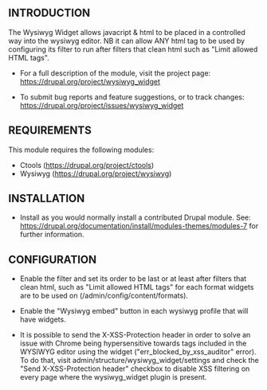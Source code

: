 INTRODUCTION
------------

The Wysiwyg Widget allows javacript & html to be placed
in a controlled way into the wysiwyg editor.
NB it can allow ANY html tag to be used by configuring its filter
to run after filters that clean html such as "Limit allowed HTML tags".

 * For a full description of the module, visit the project page:
   https://drupal.org/project/wysiwyg_widget

 * To submit bug reports and feature suggestions, or to track changes:
   https://drupal.org/project/issues/wysiwyg_widget


REQUIREMENTS
------------
This module requires the following modules:
 * Ctools (https://drupal.org/project/ctools)
 * Wysiwyg (https://drupal.org/project/wysiwyg)


INSTALLATION
------------
 * Install as you would normally install a contributed Drupal module.
   See:
   https://drupal.org/documentation/install/modules-themes/modules-7
   for further information.


CONFIGURATION
-------------
 * Enable the filter and set its order to be last
   or at least after filters that clean html,
   such as "Limit allowed HTML tags"
   for each format widgets are to be used on
   (/admin/config/content/formats).

 * Enable the "Wysiwyg embed" button in each wysiwyg profile
   that will have widgets.

 * It is possible to send the X-XSS-Protection header in order
   to solve an issue with Chrome being hypersensitive towards tags
   included in the WYSIWYG editor using the widget ("err_blocked_by_xss_auditor"
   error). To do that, visit admin/structure/wysiwyg_widget/settings and
   check the "Send X-XSS-Protection header" checkbox to disable XSS filtering
   on every page where the wysiwyg_widget plugin is present.
